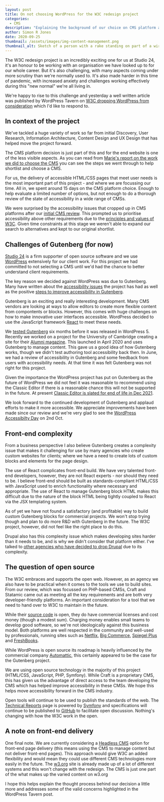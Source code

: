 ```yaml
---
layout: post
title: On not choosing WordPress for the W3C redesign project
categories:
  - CMS
description: "Explaining the background of our choice on CMS platform and the response to a recent WordPress Tavern post"
author: Simon R Jones
date: 2020-09-25
thumbnail: /assets/images/img-content-management.png
thumbnail_alt: Sketch of a person with a rake standing on part of a wireframe, using the rake to organise the content on the page.
---
```


The W3C redesign project is an incredibly exciting one for us at Studio 24, it's an honour to be working with an 
organisation we have looked up to for our whole career. But it's also challenging, with many aspects coming under 
more scrutiny than we're normally used to. It's also made harder in this time of pandemic, with increased anxiety and 
challenges working effectively during this "new normal" we're all living in. 

We're happy to rise to this challenge and yesterday a well written article was published by WordPress Tavern on 
[W3C dropping WordPress from consideration](https://wptavern.com/w3c-drops-wordpress-from-consideration-for-redesign-narrows-cms-shortlist-to-statamic-and-craft) 
which I'd like to respond to.

## In context of the project

We've tackled a huge variety of work so far from initial Discovery, User Research, Information Architecture, Content 
Design and UX Design that has helped move the project forward.

The CMS platform decision is just part of this and for the end website is one of the less visible aspects. As you can 
read from [Marie's report on the work we did to choose the CMS](/docs/cms-selection-report/) you can see the steps we went through to help 
shortlist and choose a CMS.

For us, the delivery of accessible HTML/CSS pages that meet user needs is the most important part of this project - and 
where we are focussing our time. All in, we spent around 15 days on the CMS platform choice. Enough to help evaluate 
a limited number of options, but not enough to do a thorough review of the state of accessibility in a wide range of CMSs. 

We were surprised by the accessibility issues that cropped up in CMS platforms after our [initial CMS review](/docs/w3c-cms-selection-process-update/).
This prompted us to prioritise accessibility above other requirements due to the [principles and values of W3C](https://www.w3.org/Consortium/mission#principles).
Given time constraints at this stage we weren't able to expand our search to alternatives and kept to our original shortlist.  

## Challenges of Gutenberg (for now)

[Studio 24](https://www.studio24.net/) is a firm supporter of open source software and we use [WordPress](https://www.wordpress.org/)
extensively for our client work. For this project we had committed to not selecting a CMS until we'd had the chance to
better understand client requirements.

The key reason we decided against WordPress was due to Gutenberg. Many have written about the [accessibility issues](https://www.marcozehe.de/my-thoughts-on-gutenberg-accessibility/) 
the project has had as well as the positive [steps to improve accessibility in Gutenberg](https://www.marcozehe.de/whats-new-for-accessibility-in-gutenberg-7-2/).

Gutenberg is an exciting and really interesting development. Many CMS vendors are looking at ways to allow editors to 
create more flexible content from compontents or blocks. However, this comes with huge challenges on how to make innovative
user interfaces accessible. WordPress decided to use the JavaScript framework [React](https://reactjs.org/) 
to meet these needs.

We [tested Gutenberg](https://medium.com/studio24/we-tried-converting-a-bespoke-website-design-in-wordpress-with-gutenberg-42e11986b05a) 
six months before it was released in WordPress 5. Recently we worked on a project for the University of Cambridge creating 
a site for their [Alumni magazine](https://magazine.alumni.cam.ac.uk/). 
This launched in April 2020 and uses Gutenberg to manage content. This gave us a good idea of how Gutenberg works, though 
we didn't test authoring tool accessibility back then. In June, we had a review of accessibility in Gutenberg and some 
feedback from users with accessibility needs. At that time it was felt Gutenberg was not right for this project.

Given the importance the WordPress project has put on Gutenberg as the future of WordPress we did not feel it was reasonable to recommend using the Classic Editor if there is 
a reasonable chance this will not be supported in the future. At present [Classic Editor is slated for end of life in Dec 2021](https://make.wordpress.org/core/2018/11/07/classic-editor-plugin-support-window/).

We look forward to the continued development of Gutenberg and applaud efforts to make it more accessible. We appreciate improvements 
have been made since our review and we're very glad to see the [WordPress Accessibilty Day](https://wpaccessibilityday.org/) on 2nd Oct.

## Front-end complexity

From a business perspective I also believe Gutenberg creates a complexity issue that makes it challenging for use by many agencies
who create custom websites for clients; where we have a need to create lots of custom blocks and elements for the page design.

The use of React complicates front-end build. We have very talented front-end developers, however, they are not React 
experts - nor should they need to be. I believe front-end should be built as standards-compliant HTML/CSS with JavaScript 
used to enrich functionality where necessary and appropriate. The use of React to manage Gutenberg block HTML makes this 
difficult due to the nature of the block HTML being tightly coupled to React via the JSX templating system. 
 
As of yet we have not found a satisfactory (and profitable) way to build custom Gutenberg blocks for commercial
projects. We won't stop trying though and plan to do more R&D with Gutenberg in the future. The W3C project, however, did 
not feel like the right place to do this.  

Drupal also has this complexity issue which makes developing sites harder than it needs to be, and is why we didn't 
consider that platform either. I've talked to [other agencies who have decided to drop Drupal](https://torchbox.com/blog/torchbox-has-dropped-drupal/) 
due to its complexity. 

## The question of open source

The W3C embraces and supports the 
open web. However, as an agency we also have to be practical when it comes to the tools we use to build sites. From our
review, which was focussed on PHP-based CMSs, Craft and Statamic came out as meeting all the key requirements and are both
very developer-friendly platforms. An important consideration for a tool that we need to hand over to W3C to maintain in 
the future.   

While their [source code](https://github.com/craftcms/cms) is open, they do have commercial licenses and cost money (though a modest sum). 
Charging money enables small teams to develop good software, so we're not ideologically against this business model. 
Both platforms are well respected in the community and well-used by professionals, running sites such as [Netflix](https://media.netflix.com/en/),
[Big Commerce](https://www.bigcommerce.com/), [Spiegel Plus](https://www.spiegel.de/plus/) and [FreshBooks](https://www.freshbooks.com/).

While WordPress is open source its roadmap is heavily influenced by the commercial company [Automattic](https://automattic.com/), 
this certainly appeared to be the case for the Gutenberg project.

We are using open source technology in the majority of this project (HTML/CSS, JavaScript, PHP, Symfony). While Craft is a proprietary 
CMS, this has given us the advantage of direct access to the team developing the CMS which has helped improve accessibility 
in these CMSs. We hope this helps move accessibility forward in the CMS industry.  

Open tools will continue to be used to publish the standards of the web. The [Technical Reports](https://www.w3.org/TR/)
page is powered by [Symfony](https://symfony.com/) and specifications will continue to be published to [GitHub](https://github.com/w3c) 
to facilitate open discussion. Nothing's changing with how the W3C work in the open.

## A note on front-end delivery

One final note. We are currently considering a [Headless CMS](https://www.studio24.net/blog/what-is-a-headless-cms/) option 
for front-end page delivery (this means using the CMS
to manage content but not deliver front-end pages). This approach would give W3C an added flexibility and would mean 
they could use different CMS technologies more easily in the future. The [w3.org](https://www.w3.org/) site is already 
made up of a lot of different systems and this won't change with the redesign. The CMS is just one part of the what makes 
up the varied content on w3.org

I hope this helps explain the thought process behind our decision a little more and addresses some of the valid concerns 
highlighted in the WordPress Tavern post.
